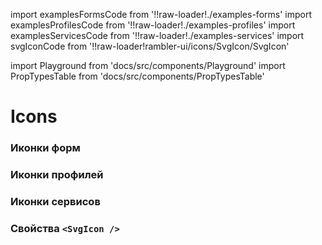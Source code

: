 import examplesFormsCode from '!!raw-loader!./examples-forms'
import examplesProfilesCode from '!!raw-loader!./examples-profiles'
import examplesServicesCode from '!!raw-loader!./examples-services'
import svgIconCode from '!!raw-loader!rambler-ui/icons/SvgIcon/SvgIcon'

import Playground from 'docs/src/components/Playground'
import PropTypesTable from 'docs/src/components/PropTypesTable'

# Icons

### Иконки форм
<Playground code={examplesFormsCode} />

### Иконки профилей
<Playground code={examplesProfilesCode} />

### Иконки сервисов
<Playground code={examplesServicesCode} />

### Свойства `<SvgIcon />`
<PropTypesTable code={svgIconCode} />
